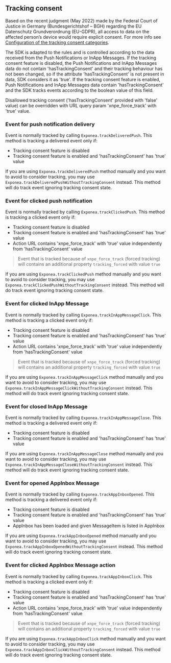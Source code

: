 ## Tracking consent

Based on the recent judgment (May 2022) made by the Federal Court of Justice in Germany (Bundesgerichtshof – BGH)
regarding the EU Datenschutz Grundverordnung (EU-GDPR), all access to data on the affected person’s device would
require explicit consent. For more info see [Configuration of the tracking consent categories](https://documentation.bloomreach.com/engagement/docs/configuration-of-tracking-consent).

The SDK is adapted to the rules and is controlled according to the data received from the Push Notifications or InApp Messages.
If the tracking consent feature is disabled, the Push Notifications and InApp Messages data do not contain 'hasTrackingConsent' and their tracking behaviour has not been changed, so if the attribute 'hasTrackingConsent' is not present in data, SDK considers it as 'true'.
If the tracking consent feature is enabled, Push Notifications and InApp Messages data contain 'hasTrackingConsent' and the SDK tracks events according to the boolean value of this field.

Disallowed tracking consent ('hasTrackingConsent' provided with 'false' value) can be overridden with URL query param 'xnpe_force_track' with 'true' value.

### Event for push notification delivery

Event is normally tracked by calling `Exponea.trackDeliveredPush`. This method is tracking a delivered event only if:

* Tracking consent feature is disabled
* Tracking consent feature is enabled and 'hasTrackingConsent' has 'true' value

If you are using `Exponea.trackDeliveredPush` method manually and you want to avoid to consider tracking, you may use `Exponea.trackDeliveredPushWithoutTrackingConsent` instead. This method will do track event ignoring tracking consent state.

### Event for clicked push notification

Event is normally tracked by calling `Exponea.trackClickedPush`. This method is tracking
a clicked event only if:

* Tracking consent feature is disabled
* Tracking consent feature is enabled and 'hasTrackingConsent' has 'true' value
* Action URL contains 'xnpe_force_track' with 'true' value independently from 'hasTrackingConsent' value

> Event that is tracked because of `xnpe_force_track` (forced tracking) will contains an additional property `tracking_forced` with value `true`

If you are using `Exponea.trackClickedPush` method manually and you want to avoid to consider tracking, you may use `Exponea.trackClickedPushWithoutTrackingConsent` instead. This method will do track event ignoring tracking consent state.

### Event for clicked InApp Message

Event is normally tracked by calling `Exponea.trackInAppMessageClick`. This method is tracking
a clicked event only if:

* Tracking consent feature is disabled
* Tracking consent feature is enabled and 'hasTrackingConsent' has 'true' value
* Action URL contains 'xnpe_force_track' with 'true' value independently from 'hasTrackingConsent' value

> Event that is tracked because of `xnpe_force_track` (forced tracking) will contains an additional property `tracking_forced` with value `true`

If you are using `Exponea.trackInAppMessageClick` method manually and you want to avoid to consider tracking, you may use `Exponea.trackInAppMessageClickWithoutTrackingConsent` instead. This method will do track event ignoring tracking consent state.

### Event for closed InApp Message

Event is normally tracked by calling `Exponea.trackInAppMessageClose`. This method is tracking a delivered event only if:

* Tracking consent feature is disabled
* Tracking consent feature is enabled and 'hasTrackingConsent' has 'true' value

If you are using `Exponea.trackInAppMessageClose` method manually and you want to avoid to consider tracking, you may use `Exponea.trackInAppMessageCloseWithoutTrackingConsent` instead. This method will do track event ignoring tracking consent state.

### Event for opened AppInbox Message

Event is normally tracked by calling `Exponea.trackAppInboxOpened`. This method is tracking a delivered event only if:

* Tracking consent feature is disabled
* Tracking consent feature is enabled and 'hasTrackingConsent' has 'true' value
* AppInbox has been loaded and given MessageItem is listed in AppInbox

If you are using `Exponea.trackAppInboxOpened` method manually and you want to avoid to consider tracking, you may use `Exponea.trackAppInboxOpenedWithoutTrackingConsent` instead. This method will do track event ignoring tracking consent state.

### Event for clicked AppInbox Message action

Event is normally tracked by calling `Exponea.trackAppInboxClick`. This method is tracking a clicked event only if:

* Tracking consent feature is disabled
* Tracking consent feature is enabled and 'hasTrackingConsent' has 'true' value
* Action URL contains 'xnpe_force_track' with 'true' value independently from 'hasTrackingConsent' value

> Event that is tracked because of `xnpe_force_track` (forced tracking) will contains an additional property `tracking_forced` with value `true`

If you are using `Exponea.trackAppInboxClick` method manually and you want to avoid to consider tracking, you may use `Exponea.trackAppInboxClickWithoutTrackingConsent` instead. This method will do track event ignoring tracking consent state.
